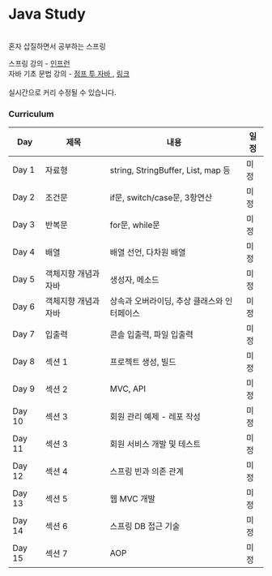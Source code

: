 # Java Study
<br/> 
혼자 삽질하면서 공부하는 스프링

스프링 강의 - [ 인프런 ]( https://www.inflearn.com/course/%EC%8A%A4%ED%94%84%EB%A7%81-%EC%9E%85%EB%AC%B8-%EC%8A%A4%ED%94%84%EB%A7%81%EB%B6%80%ED%8A%B8#curriculum )<br />
자바 기초 문법 강의 - [ 점프 투 자바 ](https://wikidocs.net/book/31) , [ 링크 ](https://dinfree.com/lecture/language/112_java_1.html)
<br/> <br/> 
실시간으로 커리 수정될 수 있습니다.
<br/> 
### Curriculum

|Day|제목|내용|일정|
|------|---|---|---|
|Day 1|자료형|string, StringBuffer, List, map 등|미정|
|Day 2|조건문|if문, switch/case문, 3항연산|미정|
|Day 3|반복문|for문, while문|미정|
|Day 4|배열|배열 선언, 다차원 배열|미정|
|Day 5|객체지향 개념과 자바|생성자, 메소드|미정|
|Day 6|객체지향 개념과 자바|상속과 오버라이딩, 추상 클래스와 인터페이스 |미정|
|Day 7|입출력|콘솔 입출력, 파일 입출력|미정|
|Day 8|섹션 1|프로젝트 생성, 빌드|미정|
|Day 9|섹션 2|MVC, API|미정|
|Day 10|섹션 3|회원 관리 예제 - 레포 작성|미정|
|Day 11|섹션 3|회원 서비스 개발 및 테스트|미정|
|Day 12|섹션 4|스프링 빈과 의존 관계|미정|
|Day 13|섹션 5|웹 MVC 개발|미정|
|Day 14|섹션 6|스프링 DB 접근 기술|미정|
|Day 15|섹션 7|AOP|미정|
